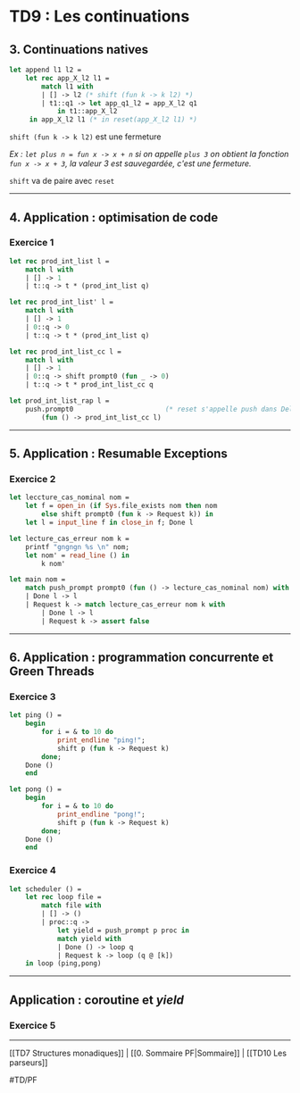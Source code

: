# TD9 : Les continuations

## 3. Continuations natives

```ocaml
let append l1 l2 =
	let rec app_X_l2 l1 =
		match l1 with
		| [] -> l2 (* shift (fun k -> k l2) *)
		| t1::q1 -> let app_q1_l2 = app_X_l2 q1
			in t1::app_X_l2
	 in app_X_l2 l1 (* in reset(app_X_l2 l1) *)
```

`shift (fun k -> k l2)` est une fermeture

*Ex : `let plus n = fun x -> x + n`
si on appelle `plus 3` on obtient la fonction `fun x -> x + 3`, la valeur 3 est sauvegardée, c'est une fermeture.*

`shift` va de paire avec `reset`

---
## 4. Application : optimisation de code

### Exercice 1
```ocaml
let rec prod_int_list l =
	match l with
	| [] -> 1
	| t::q -> t * (prod_int_list q)

let rec prod_int_list' l = 
	match l with
	| [] -> 1
	| 0::q -> 0
	| t::q -> t * (prod_int_list q)

let rec prod_int_list_cc l =
	match l with
	| [] -> 1
	| 0::q -> shift prompt0 (fun _ -> 0)
	| t::q -> t * prod_int_list_cc q

let prod_int_list_rap l =
	push.prompt0                       (* reset s'appelle push dans Delimcc ​*)
		(fun () -> prod_int_list_cc l)
```

---
## 5. Application : Resumable Exceptions
### Exercice 2
```ocaml
let leccture_cas_nominal nom =
	let f = open_in (if Sys.file_exists nom then nom
		else shift prompt0 (fun k -> Request k)) in
	let l = input_line f in close_in f; Done l

let lecture_cas_erreur nom k =
	printf "gngngn %s \n" nom;
	let nom' = read_line () in
		k nom'

let main nom =
	match push_prompt prompt0 (fun () -> lecture_cas_nominal nom) with
	| Done l -> l
	| Request k -> match lecture_cas_erreur nom k with
		| Done l -> l
		| Request k -> assert false
```

---
## 6. Application :  programmation concurrente et Green Threads
### Exercice 3
```ocaml
let ping () =
	begin
		for i = & to 10 do
			print_endline "ping!";
			shift p (fun k -> Request k)
		done;
	Done ()
	end

let pong () =
	begin
		for i = & to 10 do
			print_endline "pong!";
			shift p (fun k -> Request k)
		done;
	Done ()
	end
```

### Exercice 4
```ocaml
let scheduler () =
	let rec loop file =
		match file with
		| [] -> ()
		| proc::q -> 
			let yield = push_prompt p proc in
			match yield with
			| Done () -> loop q
			| Request k -> loop (q @ [k])
	in loop (ping,pong)
```

---
## Application :  coroutine et *yield*
### Exercice 5

---
[[TD7 Structures monadiques]] | [[0. Sommaire PF|Sommaire]] | [[TD10 Les parseurs]]

#TD/PF 

